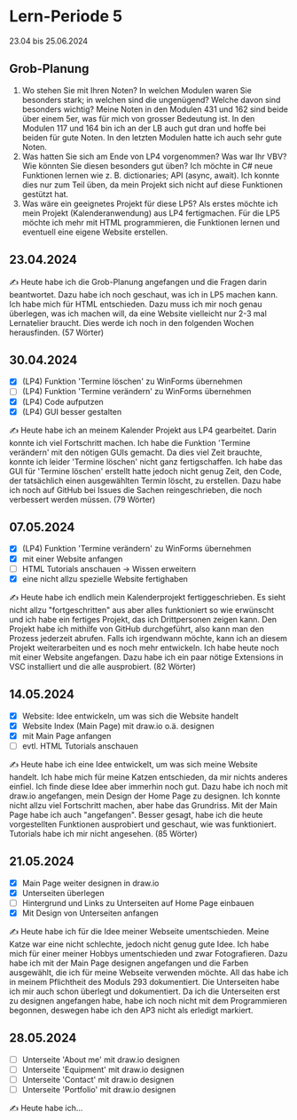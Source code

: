 # Lern-Periode 5

23.04 bis 25.06.2024

## Grob-Planung

1. Wo stehen Sie mit Ihren Noten? In welchen Modulen waren Sie besonders stark; in welchen sind die ungenügend? Welche davon sind besonders wichtig?
   Meine Noten in den Modulen 431 und 162 sind beide über einem 5er, was für mich von grosser Bedeutung ist. In den Modulen 117 und 164 bin ich an der LB auch gut dran und hoffe     bei beiden für gute Noten. In den letzten Modulen hatte ich auch sehr gute Noten.
2. Was hatten Sie sich am Ende von LP4 vorgenommen? Was war Ihr VBV? Wie könnten Sie diesen besonders gut üben?
   Ich möchte in C# neue Funktionen lernen wie z. B. dictionaries; API (async, await). Ich konnte dies nur zum Teil üben, da mein Projekt sich nicht auf diese Funktionen gestützt    hat.
4. Was wäre ein geeignetes Projekt für diese LP5?
   Als erstes möchte ich mein Projekt (Kalenderanwendung) aus LP4 fertigmachen. Für die LP5 möchte ich mehr mit HTML programmieren, die Funktionen lernen und eventuell eine eigene Website erstellen.

## 23.04.2024

✍️ Heute habe ich die Grob-Planung angefangen und die Fragen darin beantwortet. Dazu habe ich noch geschaut, was ich in LP5 machen kann. Ich habe mich für HTML entschieden. Dazu muss ich mir noch genau überlegen, was ich machen will, da eine Website vielleicht nur 2-3 mal Lernatelier braucht. Dies werde ich noch in den folgenden Wochen herausfinden. (57 Wörter)

## 30.04.2024

- [x] (LP4) Funktion 'Termine löschen' zu WinForms übernehmen
- [ ] (LP4) Funktion 'Termine verändern' zu WinForms übernehmen
- [x] (LP4) Code aufputzen
- [x] (LP4) GUI besser gestalten

✍️ Heute habe ich an meinem Kalender Projekt aus LP4 gearbeitet. Darin konnte ich viel Fortschritt machen. Ich habe die Funktion 'Termine verändern' mit den nötigen GUIs gemacht. Da dies viel Zeit brauchte, konnte ich leider 'Termine löschen' nicht ganz fertigschaffen. Ich habe das GUI für 'Termine löschen' erstellt hatte jedoch nicht genug Zeit, den Code, der tatsächlich einen ausgewählten Termin löscht, zu erstellen. Dazu habe ich noch auf GitHub bei Issues die Sachen reingeschrieben, die noch verbessert werden müssen. (79 Wörter)

## 07.05.2024

- [x] (LP4) Funktion 'Termine verändern' zu WinForms übernehmen
- [x] mit einer Website anfangen
- [ ] HTML Tutorials anschauen -> Wissen erweitern
- [x] eine nicht allzu spezielle Website fertighaben

✍️ Heute habe ich endlich mein Kalenderprojekt fertiggeschrieben. Es sieht nicht allzu "fortgeschritten" aus aber alles funktioniert so wie erwünscht und ich habe ein fertiges Projekt, das ich Drittpersonen zeigen kann. Den Projekt habe ich mithilfe von GitHub durchgeführt, also kann man den Prozess jederzeit abrufen. Falls ich irgendwann möchte, kann ich an diesem Projekt weiterarbeiten und es noch mehr entwickeln. Ich habe heute noch mit einer Website angefangen. Dazu habe ich ein paar nötige Extensions in VSC installiert und die alle ausprobiert. (82 Wörter)

## 14.05.2024

- [x] Website: Idee entwickeln, um was sich die Website handelt
- [x] Website Index (Main Page) mit draw.io o.ä. designen
- [x] mit Main Page anfangen
- [ ] evtl. HTML Tutorials anschauen

✍️ Heute habe ich eine Idee entwickelt, um was sich meine Website handelt. Ich habe mich für meine Katzen entschieden, da mir nichts anderes einfiel. Ich finde diese Idee aber immerhin noch gut. Dazu habe ich noch mit draw.io angefangen, mein Design der Home Page zu designen. Ich konnte nicht allzu viel Fortschritt machen, aber habe das Grundriss. Mit der Main Page habe ich auch "angefangen". Besser gesagt, habe ich die heute vorgestellten Funktionen ausprobiert und geschaut, wie was funktioniert. Tutorials habe ich mir nicht angesehen. (85 Wörter)

## 21.05.2024

- [x] Main Page weiter designen in draw.io
- [x] Unterseiten überlegen
- [ ] Hintergrund und Links zu Unterseiten auf Home Page einbauen
- [x] Mit Design von Unterseiten anfangen

✍️ Heute habe ich für die Idee meiner Webseite umentschieden. Meine Katze war eine nicht schlechte, jedoch nicht genug gute Idee. Ich habe mich für einer meiner Hobbys umentschieden und zwar Fotografieren. Dazu habe ich mit der Main Page designen angefangen und die Farben ausgewählt, die ich für meine Webseite verwenden möchte. All das habe ich in meinem Pflichtheit des Moduls 293 dokumentiert. Die Unterseiten habe ich mir auch schon überlegt und dokumentiert. Da ich die Unterseiten erst zu designen angefangen habe, habe ich noch nicht mit dem Programmieren begonnen, deswegen habe ich den AP3 nicht als erledigt markiert.

## 28.05.2024

- [ ] Unterseite 'About me' mit draw.io designen
- [ ] Unterseite 'Equipment' mit draw.io designen
- [ ] Unterseite 'Contact' mit draw.io designen
- [ ] Unterseite 'Portfolio' mit draw.io designen

✍️ Heute habe ich...

